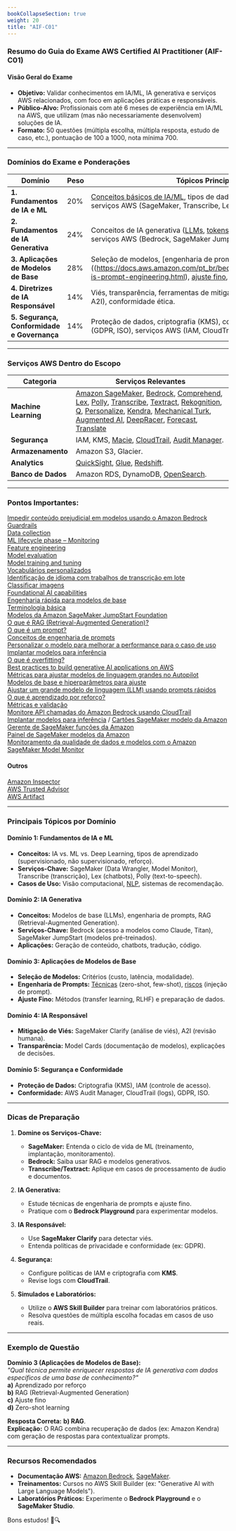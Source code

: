 ```yaml
---
bookCollapseSection: true
weight: 20
title: "AIF-C01"
---
```


### **Resumo do Guia do Exame AWS Certified AI Practitioner (AIF-C01)**

#### **Visão Geral do Exame**

- **Objetivo:** Validar conhecimentos em IA/ML, IA generativa e serviços AWS relacionados, com foco em aplicações práticas e responsáveis.
- **Público-Alvo:** Profissionais com até 6 meses de experiência em IA/ML na AWS, que utilizam (mas não necessariamente desenvolvem) soluções de IA.
- **Formato:** 50 questões (múltipla escolha, múltipla resposta, estudo de caso, etc.), pontuação de 100 a 1000, nota mínima 700.

---

### **Domínios do Exame e Ponderações**

| **Domínio** | **Peso** | **Tópicos Principais** |
|-------------|----------|------------------------|
| **1. Fundamentos de IA e ML** | 20% | [Conceitos básicos de IA/ML](https://docs.aws.amazon.com/pt_br/whitepapers/latest/aws-overview/machine-learning.html), tipos de dados, [ciclo de vida de ML](https://unite.ai/pt/an%C3%A1lise-completa-do-ciclo-de-vida-de-desenvolvimento-de-IA-em-2023/), serviços AWS (SageMaker, Transcribe, Lex, etc.). |
| **2. Fundamentos de IA Generativa** | 24% | Conceitos de IA generativa ([LLMs](https://blog.dsacademy.com.br/o-que-sao-large-language-models-llms/), [tokens](https://digitra.com/pt/article/tokens-IA-que-sao-como-funcionam/), [RAG](https://www.alura.com.br/artigos/o-que-e-rag)), casos de uso, serviços AWS (Bedrock, SageMaker JumpStart, Amazon Q). |
| **3. Aplicações de Modelos de Base** | 28% | Seleção de modelos, [engenharia de prompts]((https://docs.aws.amazon.com/pt_br/bedrock/latest/userguide/what-is-prompt-engineering.html), [ajuste fino](https://docs.aws.amazon.com/pt_br/sagemaker/latest/dg/jumpstart-fine-tune.html#:~:text=O%20ajuste%20fino%20treina%20um%20modelo%20pr%C3%A9-treinado%20em,de%20dados%20menores%20e%20menos%20tempo%20de%20treinamento.), avaliação de desempenho. |
| **4. Diretrizes de IA Responsável** | 14% | Viés, transparência, ferramentas de mitigação (SageMaker Clarify, A2I), conformidade ética. |
| **5. Segurança, Conformidade e Governança** | 14% | Proteção de dados, criptografia (KMS), conformidade regulatória (GDPR, ISO), serviços AWS (IAM, CloudTrail). |

---

### **Serviços AWS Dentro do Escopo**

| **Categoria** | **Serviços Relevantes** |
|---------------|-------------------------|
| **Machine Learning** | [Amazon SageMaker](https://docs.aws.amazon.com/pt_br/sagemaker/latest/dg/whatis.html), [Bedrock](https://docs.aws.amazon.com/pt_br/bedrock/latest/userguide/what-is-bedrock.html), [Comprehend](https://docs.aws.amazon.com/pt_br/comprehend/latest/dg/what-is.html), [Lex](https://docs.aws.amazon.com/pt_br/lex/latest/dg/what-is.html), [Polly](https://docs.aws.amazon.com/pt_br/polly/?id=docs_gateway), [Transcribe](https://aws.amazon.com/pt/transcribe/), [Textract](https://docs.aws.amazon.com/pt_br/textract/latest/dg/what-is.html), [Rekognition](https://docs.aws.amazon.com/pt_br/rekognition/latest/dg/what-is.html), [Q](https://aws.amazon.com/pt/q/business/), [Personalize](https://docs.aws.amazon.com/pt_br/personalize/latest/dg/what-is-personalize.html), [Kendra](https://docs.aws.amazon.com/pt_br/kendra/latest/dg/what-is-kendra.html), [Mechanical Turk](https://docs.aws.amazon.com/pt_br/AWSMechTurk/latest/AWSMechanicalTurkRequester/WhatIs.html), [Augmented AI](https://docs.aws.amazon.com/pt_br/augmented-ai/), [DeepRacer](https://docs.aws.amazon.com/pt_br/deepracer/latest/developerguide/what-is-deepracer.html), [Forecast](https://docs.aws.amazon.com/pt_br/forecast/latest/dg/what-is-forecast.html), [Translate](https://docs.aws.amazon.com/pt_br/translate/latest/dg/what-is.html) |
| **Segurança** | IAM, KMS, [Macie](https://docs.aws.amazon.com/pt_br/macie/latest/user/what-is-macie.html), [CloudTrail](https://docs.aws.amazon.com/pt_br/awscloudtrail/latest/userguide/cloudtrail-user-guide.html), [Audit Manager](https://docs.aws.amazon.com/pt_br/audit-manager/latest/userguide/what-is.html). |
| **Armazenamento** | Amazon S3, Glacier. |
| **Analytics** | [QuickSight](https://docs.aws.amazon.com/pt_br/quicksight/latest/user/welcome.html), [Glue](https://docs.aws.amazon.com/pt_br/glue/latest/dg/what-is-glue.html), [Redshift](https://docs.aws.amazon.com/pt_br/redshift/latest/mgmt/welcome.html). |
| **Banco de Dados** | Amazon RDS, DynamoDB, [OpenSearch](https://docs.aws.amazon.com/pt_br/opensearch-service/latest/developerguide/what-is.html). |

---

### **Pontos Importantes:**

[Impedir conteúdo prejudicial em modelos usando o Amazon Bedrock Guardrails](https://docs.aws.amazon.com/pt_br/bedrock/latest/userguide/guardrails.html) \
[Data collection](https://docs.aws.amazon.com/pt_br/wellarchitected/latest/machine-learning-lens/data-collection.html) \
[ML lifecycle phase – Monitoring](https://docs.aws.amazon.com/pt_br/wellarchitected/latest/machine-learning-lens/ml-lifecycle-phase-monitoring.html) \
[Feature engineering](https://docs.aws.amazon.com/pt_br/wellarchitected/latest/machine-learning-lens/feature-engineering.html) \
[Model evaluation](https://docs.aws.amazon.com/pt_br/wellarchitected/latest/machine-learning-lens/model-evaluation.html) \
[Model training and tuning](https://docs.aws.amazon.com/pt_br/wellarchitected/latest/machine-learning-lens/model-training-and-tuning.html) \
[Vocabulários personalizados](https://docs.aws.amazon.com/pt_br/transcribe/latest/dg/custom-vocabulary.html) \
[Identificação de idioma com trabalhos de transcrição em lote](https://docs.aws.amazon.com/pt_br/transcribe/latest/dg/lang-id-batch.html) \
[Classificar imagens](https://docs.aws.amazon.com/pt_br/rekognition/latest/customlabels-dg/tutorial-classification.html) \
[Foundational AI capabilities](https://docs.aws.amazon.com/pt_br/whitepapers/latest/aws-caf-for-ai/foundational-ai-capabilities.html) \
[Engenharia rápida para modelos de base](https://docs.aws.amazon.com/pt_br/sagemaker/latest/dg/jumpstart-foundation-models-customize-prompt-engineering.html) \
[Terminologia básica](https://docs.aws.amazon.com/pt_br/bedrock/latest/userguide/key-definitions.html) \
[Modelos da Amazon SageMaker JumpStart Foundation](https://docs.aws.amazon.com/pt_br/sagemaker/latest/dg/jumpstart-foundation-models.html) \
[O que é RAG (Retrieval-Augmented Generation)?](https://aws.amazon.com/pt/what-is/retrieval-augmented-generation/) \
[O que é um prompt?](https://docs.aws.amazon.com/pt_br/bedrock/latest/userguide/what-is-a-prompt.html) \
[Conceitos de engenharia de prompts](https://docs.aws.amazon.com/pt_br/bedrock/latest/userguide/prompt-engineering-guidelines.html) \
[Personalizar o modelo para melhorar a performance para o caso de uso](https://docs.aws.amazon.com/pt_br/bedrock/latest/userguide/custom-models.html) \
[Implantar modelos para inferência](https://docs.aws.amazon.com/pt_br/sagemaker/latest/dg/deploy-model.html) \
[O que é overfitting?](https://aws.amazon.com/pt/what-is/overfitting/) \
[Best practices to build generative AI applications on AWS](https://aws.amazon.com/pt/blogs/machine-learning/best-practices-to-build-generative-ai-applications-on-aws/) \
[Métricas para ajustar modelos de linguagem grandes no Autopilot](https://docs.aws.amazon.com/pt_br/sagemaker/latest/dg/autopilot-llms-finetuning-metrics.html) \
[Modelos de base e hiperparâmetros para ajuste](https://docs.aws.amazon.com/pt_br/sagemaker/latest/dg/jumpstart-foundation-models-fine-tuning.html) \
[Ajustar um grande modelo de linguagem (LLM) usando prompts rápidos](https://docs.aws.amazon.com/pt_br/sagemaker/latest/dg/jumpstart-foundation-models-fine-tuning-instruction-based.html) \
[O que é aprendizado por reforço?](https://aws.amazon.com/pt/what-is/reinforcement-learning/) \
[Métricas e validação](https://docs.aws.amazon.com/pt_br/sagemaker/latest/dg/autopilot-metrics-validation.html) \
[Monitore API chamadas do Amazon Bedrock usando CloudTrail](https://docs.aws.amazon.com/pt_br/bedrock/latest/userguide/logging-using-cloudtrail.html) \
[Implantar modelos para inferência](https://docs.aws.amazon.com/pt_br/sagemaker/latest/dg/deploy-model.html#deploy-model-options) /
[Cartões SageMaker modelo da Amazon](https://docs.aws.amazon.com/pt_br/sagemaker/latest/dg/model-cards.html) \
[Gerente de SageMaker funções da Amazon](https://docs.aws.amazon.com/pt_br/sagemaker/latest/dg/role-manager.html) \
[Painel de SageMaker modelos da Amazon](https://docs.aws.amazon.com/pt_br/sagemaker/latest/dg/model-dashboard.html) \
[Monitoramento da qualidade de dados e modelos com o Amazon SageMaker Model Monitor](https://docs.aws.amazon.com/pt_br/sagemaker/latest/dg/model-monitor.html)

#### Outros
[Amazon Inspector](https://docs.aws.amazon.com/pt_br/inspector/latest/user/what-is-inspector.html) \
[AWS Trusted Advisor](https://docs.aws.amazon.com/pt_br/awssupport/latest/user/trusted-advisor.html) \
[AWS Artifact](https://docs.aws.amazon.com/pt_br/artifact/latest/ug/what-is-aws-artifact.html)


---

### **Principais Tópicos por Domínio**

#### **Domínio 1: Fundamentos de IA e ML**

- **Conceitos:** IA vs. ML vs. Deep Learning, tipos de aprendizado (supervisionado, não supervisionado, reforço).
- **Serviços-Chave:** SageMaker (Data Wrangler, Model Monitor), Transcribe (transcrição), Lex (chatbots), Polly (text-to-speech).
- **Casos de Uso:** Visão computacional, [NLP](https://aws.amazon.com/pt/what-is/nlp/), sistemas de recomendação.

#### **Domínio 2: IA Generativa**

- **Conceitos:** Modelos de base (LLMs), engenharia de prompts, RAG (Retrieval-Augmented Generation).
- **Serviços-Chave:** Bedrock (acesso a modelos como Claude, Titan), SageMaker JumpStart (modelos pré-treinados).
- **Aplicações:** Geração de conteúdo, chatbots, tradução, código.

#### **Domínio 3: Aplicações de Modelos de Base**

- **Seleção de Modelos:** Critérios (custo, latência, modalidade).
- **Engenharia de Prompts:** [Técnicas](https://aws.amazon.com/pt/blogs/machine-learning/zero-shot-and-few-shot-prompting-for-the-bloomz-176b-foundation-model-with-the-simplified-amazon-sagemaker-jumpstart-sdk/) (zero-shot, few-shot), [riscos](https://docs.aws.amazon.com/pt_br/bedrock/latest/userguide/prompt-injection.html) (injeção de prompt).
- **Ajuste Fino:** Métodos (transfer learning, RLHF) e preparação de dados.

#### **Domínio 4: IA Responsável**

- **Mitigação de Viés:** SageMaker Clarify (análise de viés), A2I (revisão humana).
- **Transparência:** Model Cards (documentação de modelos), explicações de decisões.

#### **Domínio 5: Segurança e Conformidade**

- **Proteção de Dados:** Criptografia (KMS), IAM (controle de acesso).
- **Conformidade:** AWS Audit Manager, CloudTrail (logs), GDPR, ISO.

---

### **Dicas de Preparação**

1. **Domine os Serviços-Chave:**
   - **SageMaker:** Entenda o ciclo de vida de ML (treinamento, implantação, monitoramento).
   - **Bedrock:** Saiba usar RAG e modelos generativos.
   - **Transcribe/Textract:** Aplique em casos de processamento de áudio e documentos.

2. **IA Generativa:**
   - Estude técnicas de engenharia de prompts e ajuste fino.
   - Pratique com o **Bedrock Playground** para experimentar modelos.

3. **IA Responsável:**
   - Use **SageMaker Clarify** para detectar viés.
   - Entenda políticas de privacidade e conformidade (ex: GDPR).

4. **Segurança:**
   - Configure políticas de IAM e criptografia com **KMS**.
   - Revise logs com **CloudTrail**.

5. **Simulados e Laboratórios:**
   - Utilize o **AWS Skill Builder** para treinar com laboratórios práticos.
   - Resolva questões de múltipla escolha focadas em casos de uso reais.

---

### **Exemplo de Questão**

**Domínio 3 (Aplicações de Modelos de Base):**  
*"Qual técnica permite enriquecer respostas de IA generativa com dados específicos de uma base de conhecimento?"*  
**a)** Aprendizado por reforço  
**b)** RAG (Retrieval-Augmented Generation)  
**c)** Ajuste fino  
**d)** Zero-shot learning  

**Resposta Correta:** **b) RAG**.  
**Explicação:** O RAG combina recuperação de dados (ex: Amazon Kendra) com geração de respostas para contextualizar prompts.

---

### **Recursos Recomendados**

- **Documentação AWS:** [Amazon Bedrock](https://aws.amazon.com/bedrock/), [SageMaker](https://aws.amazon.com/sagemaker/).
- **Treinamentos:** Cursos no AWS Skill Builder (ex: "Generative AI with Large Language Models").
- **Laboratórios Práticos:** Experimente o **Bedrock Playground** e o **SageMaker Studio**.

Bons estudos! 🚀🔍
